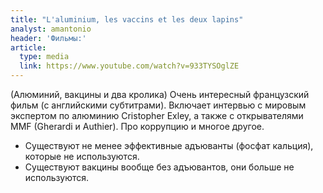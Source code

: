 ```yaml
---
title: "L'aluminium, les vaccins et les deux lapins"
analyst: amantonio
header: 'Фильмы:'
article:
  type: media
  link: https://www.youtube.com/watch?v=933TYSOglZE
---
```


(Алюминий, вакцины и два кролика)
Очень интересный французский фильм (с английскими субтитрами). Включает интервью с мировым экспертом по алюминию Cristopher Exley, а также с открывателями MMF (Gherardi и Authier). Про коррупцию и многое другое.
- Существуют не менее эффективные адъюванты (фосфат кальция), которые не используются.
- Существуют вакцины вообще без адъювантов, они больше не используются.
